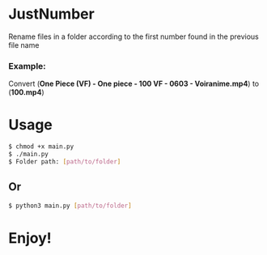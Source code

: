 # JustNumber

Rename files in a folder according to the first number found in the previous file name

### Example:

Convert (**One Piece (VF) - One piece -  100  VF - 0603 - Voiranime.mp4**) to (**100.mp4**)

# Usage

```bash
$ chmod +x main.py
$ ./main.py
$ Folder path: [path/to/folder]
```

## Or

```bash
$ python3 main.py [path/to/folder]
```

# Enjoy!